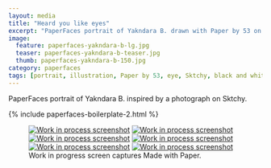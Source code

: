 ```yaml
---
layout: media
title: "Heard you like eyes"
excerpt: "PaperFaces portrait of Yakndara B. drawn with Paper by 53 on an iPad."
image: 
  feature: paperfaces-yakndara-b-lg.jpg
  teaser: paperfaces-yakndara-b-teaser.jpg
  thumb: paperfaces-yakndara-b-150.jpg
category: paperfaces
tags: [portrait, illustration, Paper by 53, eye, Sktchy, black and white]
---
```


PaperFaces portrait of Yakndara B. inspired by a photograph on Sktchy.

{% include paperfaces-boilerplate-2.html %}

<figure class="third">
  <a href="{{ site.url }}/images/paperfaces-yakndara-b-process-1-lg.jpg"><img src="{{ site.url }}/images/paperfaces-yakndara-b-process-1-600.jpg" alt="Work in process screenshot"></a>
  <a href="{{ site.url }}/images/paperfaces-yakndara-b-process-2-lg.jpg"><img src="{{ site.url }}/images/paperfaces-yakndara-b-process-2-600.jpg" alt="Work in process screenshot"></a>
  <a href="{{ site.url }}/images/paperfaces-yakndara-b-process-3-lg.jpg"><img src="{{ site.url }}/images/paperfaces-yakndara-b-process-3-600.jpg" alt="Work in process screenshot"></a>
  <a href="{{ site.url }}/images/paperfaces-yakndara-b-process-4-lg.jpg"><img src="{{ site.url }}/images/paperfaces-yakndara-b-process-4-600.jpg" alt="Work in process screenshot"></a>
  <a href="{{ site.url }}/images/paperfaces-yakndara-b-process-5-lg.jpg"><img src="{{ site.url }}/images/paperfaces-yakndara-b-process-5-600.jpg" alt="Work in process screenshot"></a>
  <a href="{{ site.url }}/images/paperfaces-yakndara-b-process-6-lg.jpg"><img src="{{ site.url }}/images/paperfaces-yakndara-b-process-6-600.jpg" alt="Work in process screenshot"></a>
  <figcaption>Work in progress screen captures Made with Paper.</figcaption>
</figure>